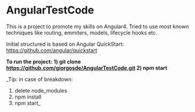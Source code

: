 # AngularTestCode
This is a project to promote my skills on Angular4. Tried to use most known techniques like routing, emmiters, models, lifecycle hooks etc. 

Initial structured is based on Angular QuickStart: https://github.com/angular/quickstart

__To run the project:__
**1) git clone https://github.com/giorgosde/AngularTestCode.git
2) npm start**

_Tip: in case of breakdown:
1) delete node_modules
2) npm install
3) npm start_
